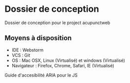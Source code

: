 # Dossier de conception

Dossier de conception pour le project acupunctweb

## Moyens à disposition

* IDE : Webstorm
* VCS : Git
* OS : Mac OSX, Linux (Virtualisé) et windows (Virtualisé)
* Navigateur : Firefox, Chrome, Safari, IE (Virtualisé)


Guide d'accesibilité ARIA pour le JS
